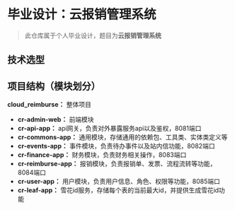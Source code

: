 # 毕业设计：云报销管理系统

> 此仓库属于个人毕业设计，题目为**云报销管理系统**

## 技术选型

## 项目结构（模块划分）

**cloud_reimburse：**    整体项目

- **cr-admin-web：**     前端模块
- **cr-api-app：**       api网关，负责对外暴露服务api以及鉴权，8081端口
- **cr-commons-app：**   通用模块，存储通用的依赖包、工具类、实体类定义等
- **cr-events-app：**    事件模块，负责待办事件以及站内信功能，8082端口
- **cr-finance-app：**   财务模块，负责财务相关操作，8083端口
- **cr-reimburse-app：** 报销模块，负责报销单、发票、流程流转等功能，8084端口
- **cr-user-app：**      用户模块，负责用户信息、角色、权限等功能，8085端口
- **cr-leaf-app：**      雪花id服务，存储每个表的当前最大id，并提供生成雪花id功能


